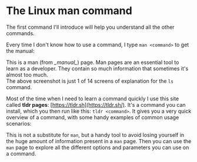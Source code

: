 # The Linux man command

The first command I'll introduce will help you understand all the other commands.

Every time I don't know how to use a command, I type `man <command>` to get the manual:

This is a man (from _\_manual\__) page. Man pages are an essential tool to learn as a developer. They contain so much information that sometimes it's almost too much.\
The above screenshot is just 1 of 14 screens of explanation for the `ls` command.

Most of the time when I need to learn a command quickly I use this site called **tldr pages**: [https://tldr.sh](https://tldr.sh/). It's a command you can install, which you then run like this: `tldr <command>`. It gives you a very quick overview of a command, with some handy examples of common usage scenarios:

This is not a substitute for `man`, but a handy tool to avoid losing yourself in the huge amount of information present in a `man` page. Then you can use the `man` page to explore all the different options and parameters you can use on a command.
